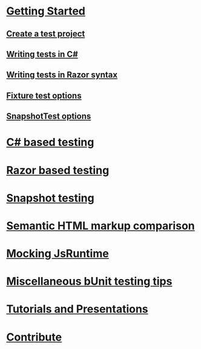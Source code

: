 # [Getting Started](xref:getting-started)
## [Create a test project](xref:create-test-project)
## [Writing tests in C#](xref:writing-csharp-tests)
## [Writing tests in Razor syntax](xref:writing-razor-tests)
## [Fixture test options](xref:fixture-options)
## [SnapshotTest options](xref:snapshot-options)
# [C# based testing](csharp-based-testing.md)
# [Razor based testing](razor-based-testing.md)
# [Snapshot testing](snapshot-testing.md)
# [Semantic HTML markup comparison](xref:semantic-html-comparison)
# [Mocking JsRuntime](mocking-jsruntime.md)
# [Miscellaneous bUnit testing tips](xref:misc-test-tips)
# [Tutorials and Presentations](tutorials-and-presentations.md)
# [Contribute](contribute.md)
